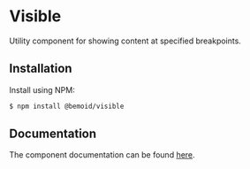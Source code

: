 # Visible

Utility component for showing content at specified breakpoints.

## Installation

Install using NPM:

```bash
$ npm install @bemoid/visible
```

## Documentation

The component documentation can be found [here](//bemoid.org/docs/visible).
